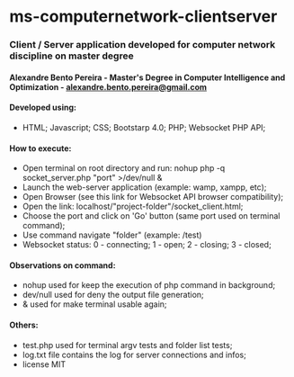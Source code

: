 # ms-computernetwork-clientserver
### Client / Server application developed for computer network discipline on master degree

#### Alexandre Bento Pereira - Master's Degree in Computer Intelligence and Optimization - alexandre.bento.pereira@gmail.com

#### Developed using:
- HTML; Javascript; CSS; Bootstarp 4.0; PHP; Websocket PHP API;

#### How to execute:
- Open terminal on root directory and run: nohup php -q socket_server.php "port" >/dev/null &
- Launch the web-server application (example: wamp, xampp, etc);
- Open Browser (see this link for Websocket API browser compatibility);
- Open the link: localhost/"project-folder"/socket_client.html;
- Choose the port and click on 'Go' button (same port used on terminal command);
- Use command navigate "folder" (example: /test)
- Websocket status: 0 - connecting; 1 - open; 2 - closing; 3 - closed;

#### Observations on command:
- nohup used for keep the execution of php command in background;
- dev/null used for deny the output file generation;
- & used for make terminal usable again;

#### Others:
- test.php used for terminal argv tests and folder list tests;
- log.txt file contains the log for server connections and infos;
- license MIT

